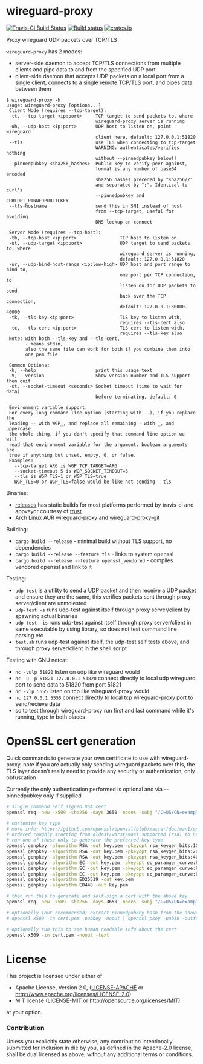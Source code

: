 # wireguard-proxy

[![Travis-CI Build Status](https://api.travis-ci.org/moparisthebest/wireguard-proxy.svg?branch=master)](https://travis-ci.org/moparisthebest/wireguard-proxy)
[![Build status](https://ci.appveyor.com/api/projects/status/vl8c9xdhvgn997d2/branch/master?svg=true)](https://ci.appveyor.com/project/moparisthebest/wireguard-proxy)
[![crates.io](https://img.shields.io/crates/v/wireguard-proxy.svg)](https://crates.io/crates/wireguard-proxy)

Proxy wireguard UDP packets over TCP/TLS

`wireguard-proxy` has 2 modes:
- server-side daemon to accept TCP/TLS connections from multiple clients and pipe data to and from the specified UDP port
- client-side daemon that accepts UDP packets on a local port from a single client, connects to a single remote TCP/TLS port, and pipes data between them

```
$ wireguard-proxy -h
usage: wireguard-proxy [options...]
 Client Mode (requires --tcp-target):
 -tt, --tcp-target <ip:port>     TCP target to send packets to, where
                                 wireguard-proxy server is running
 -uh, --udp-host <ip:port>       UDP host to listen on, point wireguard
                                 client here, default: 127.0.0.1:51820
 --tls                           use TLS when connecting to tcp-target
                                 WARNING: authenticates/verifies nothing
                                 without --pinnedpubkey below!!
 --pinnedpubkey <sha256_hashes>  Public key to verify peer against,
                                 format is any number of base64 encoded
                                 sha256 hashes preceded by "sha256//"
                                 and separated by ";". Identical to curl's
                                 --pinnedpubkey and CURLOPT_PINNEDPUBLICKEY
 --tls-hostname                  send this in SNI instead of host
                                 from --tcp-target, useful for avoiding
                                 DNS lookup on connect

 Server Mode (requires --tcp-host):
 -th, --tcp-host <ip:port>                TCP host to listen on
 -ut, --udp-target <ip:port>              UDP target to send packets to, where
                                          wireguard server is running,
                                          default: 127.0.0.1:51820
 -ur, --udp-bind-host-range <ip:low-high> UDP host and port range to bind to,
                                          one port per TCP connection, to
                                          listen on for UDP packets to send
                                          back over the TCP connection,
                                          default: 127.0.0.1:30000-40000
 -tk, --tls-key <ip:port>                 TLS key to listen with,
                                          requires --tls-cert also
 -tc, --tls-cert <ip:port>                TLS cert to listen with,
                                          requires --tls-key also
 Note: with both --tls-key and --tls-cert,
       - means stdin,
       also the same file can work for both if you combine them into
       one pem file

 Common Options:
 -h, --help                      print this usage text
 -V, --version                   Show version number and TLS support then quit
 -st, --socket-timeout <seconds> Socket timeout (time to wait for data)
                                 before terminating, default: 0

 Environment variable support:
 For every long command line option (starting with --), if you replace the
 leading -- with WGP_, and replace all remaining - with _, and uppercase
 the whole thing, if you don't specify that command line option we will
 read that environment variable for the argument. boolean arguments are
 true if anything but unset, empty, 0, or false.
 Examples:
   --tcp-target ARG is WGP_TCP_TARGET=ARG
   --socket-timeout 5 is WGP_SOCKET_TIMEOUT=5
   --tls is WGP_TLS=1 or WGP_TLS=true
   WGP_TLS=0 or WGP_TLS=false would be like not sending --tls
```

Binaries:

- [releases](https://github.com/moparisthebest/wireguard-proxy/releases) has static builds for most platforms performed by travis-ci and appveyor courtesy of [trust](https://github.com/japaric/trust)
- Arch Linux AUR [wireguard-proxy](https://aur.archlinux.org/packages/wireguard-proxy/) and [wireguard-proxy-git](https://aur.archlinux.org/packages/wireguard-proxy-git/)

Building:

- `cargo build --release` - minimal build without TLS support, no dependencies
- `cargo build --release --feature tls` - links to system openssl
- `cargo build --release --feature openssl_vendored` - compiles vendored openssl and link to it

Testing:

- `udp-test` is a utility to send a UDP packet and then receive a UDP packet and ensure they are the same, this verifies packets sent through proxy server/client are unmolested  
- `udp-test -s` runs udp-test against itself through proxy server/client by spawning actual binaries
- `udp-test -is` runs udp-test against itself through proxy server/client in same executable by using library, so does not test command line parsing etc
- `test.sh` runs udp-test against itself, the udp-test self tests above, and through proxy server/client in the shell script

Testing with GNU netcat:

- `nc -vulp 51820` listen on udp like wireguard would
- `nc -u -p 51821 127.0.0.1 51820` connect directly to local udp wireguard port to send data to 51820 from port 51821
- `nc -vlp 5555` listen on tcp like wireguard-proxy would
- `nc 127.0.0.1 5555` connect directly to local tcp wireguard-proxy port to send/recieve data
- so to test through wireguard-proxy run first and last command while it's running, type in both places

# OpenSSL cert generation

Quick commands to generate your own certificate to use with wireguard-proxy, note if you are actually only sending
wireguard packets over this, the TLS layer doesn't really need to provide any security or authentication, only obfuscation

Currently the only authentication performed is optional and via --pinnedpubkey only if supplied

```sh
# single command self signed RSA cert
openssl req -new -x509 -sha256 -days 3650 -nodes -subj "/C=US/CN=example.org" -newkey rsa:2048 -out cert.pem -keyout key.pem

# customize key type
# more info: https://github.com/openssl/openssl/blob/master/doc/man1/openssl-genpkey.pod
# ordered roughly starting from oldest/worst/most supported (rsa) to newest/best/least supported (ed448) order
# run one of these only to generate the preferred key type
openssl genpkey -algorithm RSA -out key.pem -pkeyopt rsa_keygen_bits:1024
openssl genpkey -algorithm RSA -out key.pem -pkeyopt rsa_keygen_bits:2048
openssl genpkey -algorithm RSA -out key.pem -pkeyopt rsa_keygen_bits:4096
openssl genpkey -algorithm EC -out key.pem -pkeyopt ec_paramgen_curve:P-256 -pkeyopt ec_param_enc:named_curve
openssl genpkey -algorithm EC -out key.pem -pkeyopt ec_paramgen_curve:P-384 -pkeyopt ec_param_enc:named_curve
openssl genpkey -algorithm EC -out key.pem -pkeyopt ec_paramgen_curve:P-521 -pkeyopt ec_param_enc:named_curve
openssl genpkey -algorithm ED25519 -out key.pem
openssl genpkey -algorithm ED448 -out key.pem

# then run this to generate and self-sign a cert with the above key
openssl req -new -x509 -sha256 -days 3650 -nodes -subj "/C=US/CN=example.org" -out cert.pem -key key.pem

# optionally (but recommended) extract pinnedpubkey hash from the above generated cert like so:
# openssl x509 -in cert.pem -pubkey -noout | openssl pkey -pubin -outform der | openssl dgst -sha256 -binary | openssl enc -base64

# optionally run this to see human readable info about the cert
openssl x509 -in cert.pem -noout -text
```

# License

This project is licensed under either of

 * Apache License, Version 2.0, ([LICENSE-APACHE](LICENSE-APACHE) or
   http://www.apache.org/licenses/LICENSE-2.0)
 * MIT license ([LICENSE-MIT](LICENSE-MIT) or
   http://opensource.org/licenses/MIT)

at your option.

### Contribution

Unless you explicitly state otherwise, any contribution intentionally submitted
for inclusion in die by you, as defined in the Apache-2.0 license, shall be
dual licensed as above, without any additional terms or conditions.
